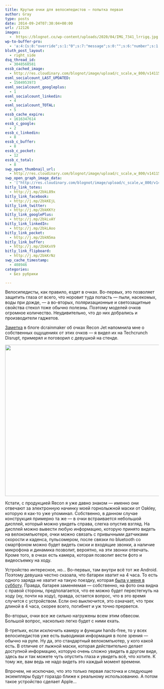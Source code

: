 ```yaml
---
title: Крутые очки для велосипедистов — попытка первая
author: Gray
type: posts
date: 2014-09-24T07:30:04+00:00
url: /12126
images:
  -  https://blognot.co/wp-content/uploads/2020/04/IMG_7341_lrrigq.jpg
wp-to-buffer-pro:
  - 'a:4:{s:8:"override";s:1:"0";s:7:"message";s:0:"";s:6:"number";s:1:"1";s:16:"alternateMessage";s:0:"";}'
bluth_post_layout:
  - right_side
dsq_thread_id:
  - 3048568581
essb_cached_image:
  - http://res.cloudinary.com/blognot/image/upload/c_scale,w_800/v1411542776/IMG_7341_lrrigq.jpg
esml_socialcount_LAST_UPDATED:
  - 1504953973
esml_socialcount_googleplus:
  - 1
esml_socialcount_linkedin:
  - 4
esml_socialcount_TOTAL:
  - 5
essb_cache_expire:
  - 1616347614
essb_c_google:
  - 2
essb_c_linkedin:
  - 8
essb_c_buffer:
  - 8
essb_c_pocket:
  - 12
essb_c_total:
  - 8
swp_open_thumbnail_url:
  - http://res.cloudinary.com/blognot/image/upload/c_scale,w_800/v1411542776/IMG_7341_lrrigq.jpg
swp_open_graph_image_data:
  - '["http://res.cloudinary.com/blognot/image/upload/c_scale,w_800/v1411542776/IMG_7341_lrrigq.jpg",800,534,true]'
bitly_link_totes:
  - http://j.mp/2bkL89x
bitly_link_facebook:
  - http://j.mp/2bkKEjL
bitly_link_twitter:
  - http://j.mp/2bkKKYz
bitly_link_googlePlus:
  - http://j.mp/2bkLvAY
bitly_link_linkedIn:
  - http://j.mp/2bkLAoo
bitly_link_pocket:
  - http://j.mp/2bkN5ma
bitly_link_buffer:
  - http://j.mp/2bkKxV9
bitly_link_flipboard:
  - http://j.mp/2bkKrNz
swp_cache_timestamp:
  - 408946
categories:
  - Без рубрики

---
```








Велосипедисты, как правило, ездят в очках. Во-первых, это позволяет защитить глаза от всего, что норовит туда попасть — пыли, насекомых, воды при дожде, — а во-вторых, поляризационные и светозащитные свойства стекол тоже обычно полезны. Поэтому моделей очков огромное количество. Неудивительно, что до них добрались и производители гаджетов.

<a href="http://www.dcrainmaker.com/2014/09/update-discussion-executive.html" target="_blank">Заметка</a> в блоге dcrainmaker об очках Recon Jet напомнила мне о собственных ощущениях от этих очков — я видел их на Techcrunch Disrupt, примерял и поговорил с девушкой на стенде.

<img data-attachment-id="12127" data-permalink="https://blognot.co/12126/img_7341_lrrigq" data-orig-file="https://i2.wp.com/blognot.co/wp-content/uploads/2020/04/IMG_7341_lrrigq.jpg?fit=800%2C534&ssl=1" data-orig-size="800,534" data-comments-opened="1" data-image-meta="{&quot;aperture&quot;:&quot;0&quot;,&quot;credit&quot;:&quot;&quot;,&quot;camera&quot;:&quot;&quot;,&quot;caption&quot;:&quot;&quot;,&quot;created_timestamp&quot;:&quot;0&quot;,&quot;copyright&quot;:&quot;&quot;,&quot;focal_length&quot;:&quot;0&quot;,&quot;iso&quot;:&quot;0&quot;,&quot;shutter_speed&quot;:&quot;0&quot;,&quot;title&quot;:&quot;&quot;,&quot;orientation&quot;:&quot;0&quot;}" data-image-title="IMG_7341_lrrigq" data-image-description="" data-medium-file="https://i2.wp.com/blognot.co/wp-content/uploads/2020/04/IMG_7341_lrrigq.jpg?fit=300%2C200&ssl=1" data-large-file="https://i2.wp.com/blognot.co/wp-content/uploads/2020/04/IMG_7341_lrrigq.jpg?fit=740%2C494&ssl=1" class="aligncenter wp-image-12127" src="https://i1.wp.com/res.cloudinary.com/blognot/image/upload/c_scale,w_800/v1411542776/IMG_7341_lrrigq.jpg?resize=740%2C494&#038;ssl=1" alt="" width="740" height="494" data-recalc-dims="1" /> 

Кстати, с продукцией Recon я уже давно знаком — именно они отвечают за электронную начинку моей горнолыжной маски от Oakley, которую я как-то уже упоминал. Собственно, в данном случае конструкция примерно та же — в очки встраивается небольшой дисплей, который можно увидеть справа, слегка опустив взгляд. На дисплей можно вывести любую информацию, которую принято видеть на велокомпьютере, очки можно связать с привычными датчиками скорости и каденса, пульсомером, после связки по bluetooth со смартфоном можно будет видеть смски и входящие звонки, а наличие микрофона и динамика позволит, вероятно, на эти звонки отвечать. Кроме того, в очках есть камера, которая позволит вести фото и видеосъемку на ходу.

Устройство интересное, но… Во-первых, там внутри всё тот же Android. Поэтому девушка честно сказала, что батареи хватит на 4 часа. То есть одного заряда не хватит на такую поездку, которая <a title="Жажда-2014 — на велосипеде за водой" href="http://blognot.co/12123" target="_blank">была у меня в субботу</a>. Правда, батарея заменяемая — собственно, на фото она видна с правой стороны, предполагается, что ее можно будет перестегнуть на ходу (ну, почти на ходу), правда, остается вопрос, что в это время случится с устройством. Если оно выключится, это означает, что трек длиной в 4 часа, скорее всего, погибнет и уж точно прервется.

Во-вторых, очки все же сильно нагружены всем этим обвесом. Большой вопрос, насколько легко будет с ними ехать.

В-третьих, если исключить камеру и функции hands-free, то у всех велосипедистов уже есть выводимая информация в поле зрения — обычно на руле. Ну да, это стандартный велокомпьютер, у кого какой есть. В отличие от лыжной маски, которая действительно делает доступной информацию, которую очень сложно увидеть в другом виде, здесь вы и так можете чуть опустить глаза и увидеть всё, что хотите. К тому же, вам ведь не надо видеть это каждый момент времени.

Впрочем, не исключаю, что это только первая ласточка и следующие экземпляры будут гораздо ближе к реальному использованию. А потом такое устройство сделает Apple…